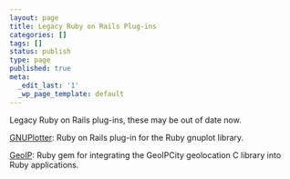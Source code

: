 ```yaml
---
layout: page
title: Legacy Ruby on Rails Plug-ins
categories: []
tags: []
status: publish
type: page
published: true
meta:
  _edit_last: '1'
  _wp_page_template: default
---
```

Legacy Ruby on Rails plug-ins, these may be out of date now.

<a href="https://github.com/pld/gnu_plotter">GNUPlotter</a>: Ruby on Rails plug-in for the Ruby gnuplot library.

<a href="https://github.com/pld/geo_ip">GeoIP</a>: Ruby gem for integrating the GeoIPCity geolocation C library into Ruby applications.
